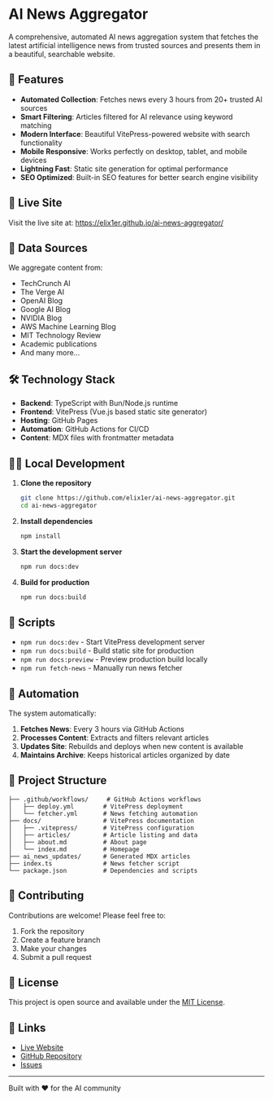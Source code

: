 # AI News Aggregator

A comprehensive, automated AI news aggregation system that fetches the latest artificial intelligence news from trusted sources and presents them in a beautiful, searchable website.

## 🌟 Features

- **Automated Collection**: Fetches news every 3 hours from 20+ trusted AI sources
- **Smart Filtering**: Articles filtered for AI relevance using keyword matching
- **Modern Interface**: Beautiful VitePress-powered website with search functionality
- **Mobile Responsive**: Works perfectly on desktop, tablet, and mobile devices
- **Lightning Fast**: Static site generation for optimal performance
- **SEO Optimized**: Built-in SEO features for better search engine visibility

## 🚀 Live Site

Visit the live site at: https://elix1er.github.io/ai-news-aggregator/

## 📰 Data Sources

We aggregate content from:

- TechCrunch AI
- The Verge AI  
- OpenAI Blog
- Google AI Blog
- NVIDIA Blog
- AWS Machine Learning Blog
- MIT Technology Review
- Academic publications
- And many more...

## 🛠️ Technology Stack

- **Backend**: TypeScript with Bun/Node.js runtime
- **Frontend**: VitePress (Vue.js based static site generator)
- **Hosting**: GitHub Pages
- **Automation**: GitHub Actions for CI/CD
- **Content**: MDX files with frontmatter metadata

## 🏃‍♂️ Local Development

1. **Clone the repository**
   ```bash
   git clone https://github.com/elix1er/ai-news-aggregator.git
   cd ai-news-aggregator
   ```

2. **Install dependencies**
   ```bash
   npm install
   ```

3. **Start the development server**
   ```bash
   npm run docs:dev
   ```

4. **Build for production**
   ```bash
   npm run docs:build
   ```

## 📝 Scripts

- `npm run docs:dev` - Start VitePress development server
- `npm run docs:build` - Build static site for production
- `npm run docs:preview` - Preview production build locally
- `npm run fetch-news` - Manually run news fetcher

## 🤖 Automation

The system automatically:
1. **Fetches News**: Every 3 hours via GitHub Actions
2. **Processes Content**: Extracts and filters relevant articles
3. **Updates Site**: Rebuilds and deploys when new content is available
4. **Maintains Archive**: Keeps historical articles organized by date

## 📁 Project Structure

```
├── .github/workflows/     # GitHub Actions workflows
│   ├── deploy.yml        # VitePress deployment
│   └── fetcher.yml       # News fetching automation
├── docs/                 # VitePress documentation
│   ├── .vitepress/       # VitePress configuration
│   ├── articles/         # Article listing and data
│   ├── about.md          # About page
│   └── index.md          # Homepage
├── ai_news_updates/      # Generated MDX articles
├── index.ts              # News fetcher script
└── package.json          # Dependencies and scripts
```

## 🤝 Contributing

Contributions are welcome! Please feel free to:

1. Fork the repository
2. Create a feature branch
3. Make your changes
4. Submit a pull request

## 📄 License

This project is open source and available under the [MIT License](LICENSE).

## 🔗 Links

- [Live Website](https://elix1er.github.io/ai-news-aggregator/)
- [GitHub Repository](https://github.com/elix1er/ai-news-aggregator)
- [Issues](https://github.com/elix1er/ai-news-aggregator/issues)

---

Built with ❤️ for the AI community